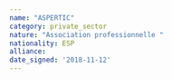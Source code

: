 ```yaml
---
name: "ASPERTIC"
category: private_sector
nature: "Association professionnelle "
nationality: ESP
alliance: 
date_signed: '2018-11-12'
---
```

    